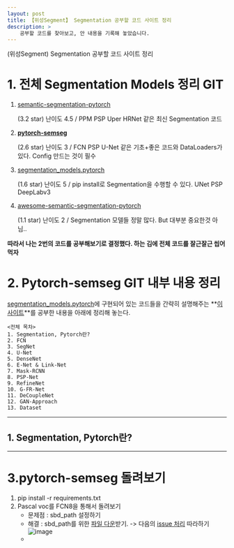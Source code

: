```yaml
---
layout: post
title: 【위성Segment】 Segmentation 공부할 코드 사이트 정리
description: >  
    공부할 코드를 찾아보고, 안 내용을 기록해 놓았습니다.
---
```

(위성Segment) Segmentation 공부할 코드 사이트 정리



# 1. 전체 Segmentation Models 정리 GIT

1. [semantic-segmentation-pytorch ](https://github.com/CSAILVision/semantic-segmentation-pytorch)  

   (3.2 star) 난이도 4.5 / PPM PSP Uper HRNet 같은 최신 Segmentation 코드

2. **[pytorch-semseg](https://github.com/meetshah1995/pytorch-semseg)**  

   (2.6 star) 난이도 3 / FCN PSP U-Net 같은 기초+좋은 코드와 DataLoaders가 있다. Config 만드는 것이 필수

3. [segmentation_models.pytorch](https://github.com/qubvel/segmentation_models.pytorch)   

   (1.6 star) 난이도 5 / pip install로 Segmentation을 수행할 수 있다. UNet PSP DeepLabv3 

4. [awesome-semantic-segmentation-pytorch](https://github.com/Tramac/awesome-semantic-segmentation-pytorch)  

   (1.1 star) 난이도 2 / Segmentation 모델들 정말 많다. But 대부분 중요한것 아님.. 



**따라서 나는 2번의 코드를 공부해보기로 결정했다. 하는 김에 전체 코드를 잘근잘근 씹어먹자**



# 2. Pytorch-semseg GIT 내부 내용 정리

[segmentation_models.pytorch](https://github.com/qubvel/segmentation_models.pytorch)에 구현되어 있는 코드들을 간략히 설명해주는 **[이 사이트](https://meetshah1995.github.io/semantic-segmentation/deep-learning/pytorch/visdom/2017/06/01/semantic-segmentation-over-the-years.html)**를 공부한 내용을 아래에 정리해 놓는다. 

```
<전체 목차>
1. Segmentation, Pytorch란?
2. FCN
3. SegNet
4. U-Net
5. DenseNet
6. E-Net & Link-Net
7. Mask-RCNN
8. PSP-Net
9. RefineNet
10. G-FR-Net
11. DeCoupleNet
12. GAN-Approach
13. Dataset
```

***

## 1. Segmentation, Pytorch란?





***

# 3.**pytorch-semseg**  돌려보기

1. pip install -r requirements.txt
2. Pascal voc를 FCN8을 통해서 돌려보기
   - 문제점 : sbd_path 설정하기
   - 해결 : sbd_path를 위한 [파일 다운](http://home.bharathh.info/pubs/codes/SBD/download.html)받기.  -> 다음의 [issue 처리](https://github.com/meetshah1995/pytorch-semseg/issues/188) 따라하기
     ![image](https://user-images.githubusercontent.com/46951365/81911009-a5463280-9607-11ea-9d60-79bb526f246e.png)
   - 